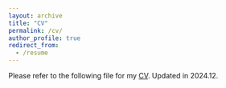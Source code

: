 ```yaml
---
layout: archive
title: "CV"
permalink: /cv/
author_profile: true
redirect_from:
  - /resume
---
```


Please refer to the following file for my [CV](/files/CV.pdf). Updated in 2024.12.